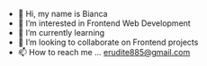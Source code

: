 - 👋 Hi, my name is Bianca
- 👀 I’m interested in Frontend Web Development
- 🌱 I’m currently learning
- 💞️ I’m looking to collaborate on Frontend projects
- 📫 How to reach me ... erudite885@gmail.com

<!---
Erudite885/Erudite885 is a ✨ special ✨ repository because its `README.md` (this file) appears on your GitHub profile.
You can click the Preview link to take a look at your changes.
--->
